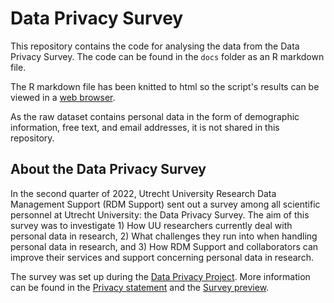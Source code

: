 # Data Privacy Survey

This repository contains the code for analysing the data from the Data Privacy Survey. The code can be found in the `docs` folder as an R markdown file.

The R markdown file has been knitted to html so the script's results can be viewed in a <a href="docs/survey-first-glance.html" target="_blank">web browser</a>.

As the raw dataset contains personal data in the form of demographic information, free text, and email addresses, it is not shared in this repository.

## About the Data Privacy Survey
In the second quarter of 2022, Utrecht University Research Data Management Support (RDM Support) sent out a survey among all scientific personnel at Utrecht University: the Data Privacy Survey. The aim of this survey was to investigate 1) How UU researchers currently deal with personal data in research, 2) What challenges they run into when handling personal data in research, and 3) How RDM Support and collaborators can improve their services and support concerning personal data in research.

The survey was set up during the <a href="utrechtuniversity.github.io/dataprivacyproject" target="_blank">Data Privacy Project</a>. More information can be found in the <a href="https://utrechtuniversity.github.io/dataprivacyproject/assets/docs/survey-privacy-statement.pdf" target="_blank">Privacy statement</a> and the <a href="https://utrechtuniversity.github.io/dataprivacyproject/assets/docs/survey-questions-qualtrics.pdf" target="_blank">Survey preview</a>.
